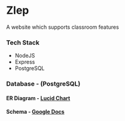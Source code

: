 # Zlep
A website which supports classroom features

### Tech Stack
* NodeJS
* Express
* PostgreSQL


### Database - (PostgreSQL)

#### ER Diagram - [Lucid Chart](https://lucid.app/lucidchart/invitations/accept/inv_7dc06b69-2b28-4c26-8911-77e538ca31dd?viewport_loc=-571%2C-348%2C2202%2C970%2C0_0)

#### Schema - [Google Docs](https://docs.google.com/document/d/1AD_fJIilnKQnoN-9NCfyDpFSELvXNQrr1VCcDubIHM8/edit?usp=sharing)



